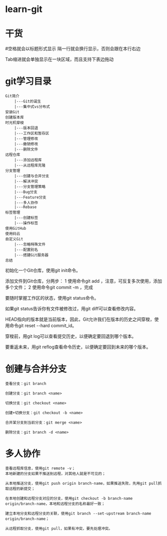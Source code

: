 # learn-git
# 干货
  #空格就会以标题形式显示
  隔一行就会换行显示，否则会跟在本行右边
  
  Tab缩进就会单独显示在一块区域，而且支持下表边拖动
# git学习目录

    Git简介
        |---Git的诞生
        |---集中式vs分布式
    安装Git
    创建版本库
    时光机穿梭
        |---版本回退
        |---工作区和暂存区
        |---管理修改
        |---撤销修改
        |---删除文件
    远程仓库
        |---添加远程库
        |---从远程库克隆
    分支管理
        |---创建与合并分支
        |---解决冲突
        |---分支管理策略
        |---Bug分支
        |---Feature分支
        |---多人协作
        |---Rebase
    标签管理
        |---创建标签
        |---操作标签
    使用GitHub
    使用码云
    自定义Git
        |---忽略特殊文件
        |---配置别名
        |---搭建Git服务器
    总结


 

初始化一个Git仓库，使用git init命令。

添加文件到Git仓库，分两步：
    1 使用命令git add <file>，注意，可反复多次使用，添加多个文件；
    2 使用命令git commit -m <message>，完成

要随时掌握工作区的状态，使用git status命令。

如果git status告诉你有文件被修改过，用git diff可以查看修改内容。

HEAD指向的版本就是当前版本，因此，Git允许我们在版本的历史之间穿梭，使用命令git reset --hard commit_id。

穿梭前，用git log可以查看提交历史，以便确定要回退到哪个版本。

要重返未来，用git reflog查看命令历史，以便确定要回到未来的哪个版本。


# 创建与合并分支

    查看分支：git branch

    创建分支：git branch <name>

    切换分支：git checkout <name>

    创建+切换分支：git checkout -b <name>

    合并某分支到当前分支：git merge <name>

    删除分支：git branch -d <name>

# 多人协作
    
    查看远程库信息，使用git remote -v；
    本地新建的分支如果不推送到远程，对其他人就是不可见的；

    从本地推送分支，使用git push origin branch-name，如果推送失败，先用git pull抓取远程的新提交；

    在本地创建和远程分支对应的分支，使用git checkout -b branch-name origin/branch-name，本地和远程分支的名称最好一致；

    建立本地分支和远程分支的关联，使用git branch --set-upstream branch-name origin/branch-name；

    从远程抓取分支，使用git pull，如果有冲突，要先处理冲突。
